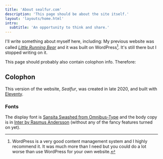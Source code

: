```yaml
---
title: 'About sealfur.com'
description: 'This page should be about the site itself.'
layout: 'layouts/home.html'
intro:
  subtitle: 'An opportunity to think and share.'
---
```


<!-- Find information about designer, writer, broadcaster, podcaster and eternal dilettante, Joshua Kinal. -->

I'll write something about myself here, including: My previous website was called [_Little Running Bear_](https://littlerunningbear.com) and it was built on WordPress[^1]. It's still there but I stopped writing on it.

This page should probably also contain colophon info. Therefore:

## Colophon

This version of the website, _Sealfur_, was created in late 2020, and built with [Eleventy](https://www.11ty.dev/). 

### Fonts
The display font is [Sansita Swashed from Omnibus-Type](https://www.omnibus-type.com/fonts/sansita-swashed/) and the body copy is in [Inter by Rasmus Andersson](https://rsms.me/inter/) (without any of the fancy features turned on yet).


[^1]: WordPress is a very good content management system and I highly recommend it. It was much more than I need but you could do a lot worse than use WordPress for your own website.